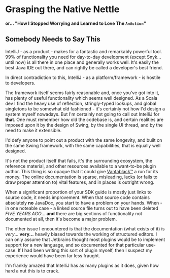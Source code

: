 # Grasping the Native Nettle

**or... "How I Stopped Worrying and Learned to Love The `AnAction`"**

## Somebody Needs to Say This

IntelliJ - as a product - makes for a fantastic and remarkably powerful tool.  99% of functionality you need for day-to-day development (except Snyk... until now) is all there in one place and generally works well.  It's easily the best Java IDE out there, and can rightly be called a developer's best friend.

In direct contradiction to this, IntelliJ - as a platform/framework - is hostile to developers.

The framework itself seems fairly reasonable and, once you've got into it, has plenty of useful functionality which seems well designed.  As a Scala dev I find the heavy use of reflection, stringly-typed lookups, and global singletons to be somewhat old fashioned - it's certainly not how I'd design a system myself nowadays.  But I'm certainly not going to call out IntelliJ for **that**.  One must remember how old the codebase is, and certain realities are imposed upon it by the design of Swing, by the single UI thread, and by the need to make it extensible.

I'd defy anyone to point out a product with the same longevity, and built on the same Swing framework, with the same capabilities, that is equally well designed.

It's not the product itself that fails, it's the surrounding ecosystem, the reference material, and other resources available to a want-to-be plugin author.  This thing is so opaque that it could give [Vantablack™](https://www.surreynanosystems.com/vantablack) a run for its money.  The online documentation is sparse, misleading, lacks (or fails to draw proper attention to) vital features, and in places is outright wrong.

When a significant proportion of your SDK guide is mostly just links to source code, it needs improvement.  When that source code contains absolutely **no** JavaDoc, you start to have a problem on your hands.  When - in one noteable case - a linked source file turns out to have been deleted *FIVE YEARS AGO*... **and** there are big sections of functionality not documented at all, then it's become a major problem.

The other issue I encountered is that the documentation (what exists of it) is *very*... **very...** heavily biased towards the working of structured editors.  I can only assume that Jetbrains thought most plugins would be to implement support for a new language, and so documented for that particular use-case.  If I had been writing this sort of plugin myself, then I suspect my experience would have been far less fraught.

I'm frankly amazed that IntelliJ has as many plugins as it does, given how hard a nut this is to crack.
